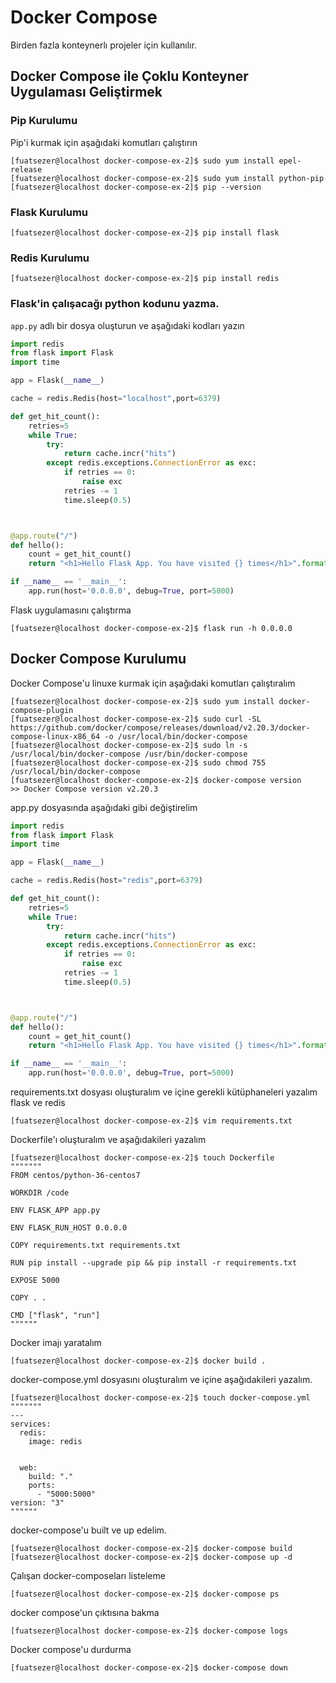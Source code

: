 # Docker Compose
Birden fazla konteynerlı projeler için kullanılır.
## Docker Compose ile Çoklu Konteyner Uygulaması Geliştirmek
### Pip Kurulumu
Pip'i kurmak için aşağıdaki komutları çalıştırın
```console
[fuatsezer@localhost docker-compose-ex-2]$ sudo yum install epel-release
[fuatsezer@localhost docker-compose-ex-2]$ sudo yum install python-pip
[fuatsezer@localhost docker-compose-ex-2]$ pip --version
```
### Flask Kurulumu
```console
[fuatsezer@localhost docker-compose-ex-2]$ pip install flask
```
### Redis Kurulumu
```console
[fuatsezer@localhost docker-compose-ex-2]$ pip install redis
```
### Flask'in çalışacağı python kodunu yazma.
`app.py` adlı bir dosya oluşturun ve aşağıdaki kodları yazın
```python
import redis
from flask import Flask
import time

app = Flask(__name__)

cache = redis.Redis(host="localhost",port=6379)

def get_hit_count():
    retries=5
    while True:
        try: 
            return cache.incr("hits")
        except redis.exceptions.ConnectionError as exc:
            if retries == 0:
                raise exc
            retries -= 1
            time.sleep(0.5)



@app.route("/")
def hello():
    count = get_hit_count()
    return "<h1>Hello Flask App. You have visited {} times</h1>".format(count)

if __name__ == '__main__':
    app.run(host='0.0.0.0', debug=True, port=5000)
```
Flask uygulamasını çalıştırma
```console
[fuatsezer@localhost docker-compose-ex-2]$ flask run -h 0.0.0.0
```

## Docker Compose Kurulumu 

Docker Compose'u linuxe kurmak için aşağıdaki komutları çalıştıralım
```console
[fuatsezer@localhost docker-compose-ex-2]$ sudo yum install docker-compose-plugin
[fuatsezer@localhost docker-compose-ex-2]$ sudo curl -SL https://github.com/docker/compose/releases/download/v2.20.3/docker-compose-linux-x86_64 -o /usr/local/bin/docker-compose
[fuatsezer@localhost docker-compose-ex-2]$ sudo ln -s /usr/local/bin/docker-compose /usr/bin/docker-compose
[fuatsezer@localhost docker-compose-ex-2]$ sudo chmod 755 /usr/local/bin/docker-compose
[fuatsezer@localhost docker-compose-ex-2]$ docker-compose version
>> Docker Compose version v2.20.3
```
app.py dosyasında aşağıdaki gibi değiştirelim
```python
import redis
from flask import Flask
import time

app = Flask(__name__)

cache = redis.Redis(host="redis",port=6379)

def get_hit_count():
    retries=5
    while True:
        try: 
            return cache.incr("hits")
        except redis.exceptions.ConnectionError as exc:
            if retries == 0:
                raise exc
            retries -= 1
            time.sleep(0.5)



@app.route("/")
def hello():
    count = get_hit_count()
    return "<h1>Hello Flask App. You have visited {} times</h1>".format(count)

if __name__ == '__main__':
    app.run(host='0.0.0.0', debug=True, port=5000)
```
requirements.txt dosyası oluşturalım ve içine gerekli kütüphaneleri yazalım flask ve redis
```console
[fuatsezer@localhost docker-compose-ex-2]$ vim requirements.txt
```
Dockerfile'ı oluşturalım ve aşağıdakileri yazalım
```console
[fuatsezer@localhost docker-compose-ex-2]$ touch Dockerfile
"""""""
FROM centos/python-36-centos7

WORKDIR /code

ENV FLASK_APP app.py

ENV FLASK_RUN_HOST 0.0.0.0

COPY requirements.txt requirements.txt

RUN pip install --upgrade pip && pip install -r requirements.txt

EXPOSE 5000

COPY . .

CMD ["flask", "run"]
""""""
```
Docker imajı yaratalım
```console
[fuatsezer@localhost docker-compose-ex-2]$ docker build .
```
docker-compose.yml dosyasını oluşturalım ve içine aşağıdakileri yazalım.
```console
[fuatsezer@localhost docker-compose-ex-2]$ touch docker-compose.yml
"""""""
---
services:
  redis:
    image: redis


  web:
    build: "."
    ports: 
      - "5000:5000"
version: "3"
""""""
```
docker-compose'u built ve up edelim.
```console
[fuatsezer@localhost docker-compose-ex-2]$ docker-compose build
[fuatsezer@localhost docker-compose-ex-2]$ docker-compose up -d
```
Çalışan docker-composeları listeleme
```console
[fuatsezer@localhost docker-compose-ex-2]$ docker-compose ps
```
docker compose'un çıktısına bakma
```console
[fuatsezer@localhost docker-compose-ex-2]$ docker-compose logs
```
Docker compose'u durdurma
```console
[fuatsezer@localhost docker-compose-ex-2]$ docker-compose down
```




